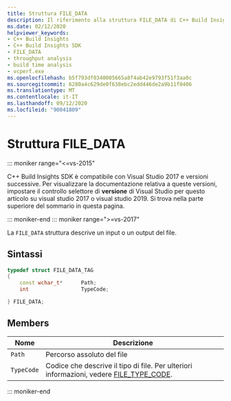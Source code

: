 ```yaml
---
title: Struttura FILE_DATA
description: Il riferimento alla struttura FILE_DATA di C++ Build Insights SDK.
ms.date: 02/12/2020
helpviewer_keywords:
- C++ Build Insights
- C++ Build Insights SDK
- FILE_DATA
- throughput analysis
- build time analysis
- vcperf.exe
ms.openlocfilehash: b5f793df0340005665a8f4ab42e9793f51f3aa0c
ms.sourcegitcommit: 6280a4c629de0f638ebc2edd446de2a9b11f0406
ms.translationtype: MT
ms.contentlocale: it-IT
ms.lasthandoff: 09/12/2020
ms.locfileid: "90041809"
---
```

# <a name="file_data-structure"></a>Struttura FILE_DATA

::: moniker range="<=vs-2015"

C++ Build Insights SDK è compatibile con Visual Studio 2017 e versioni successive. Per visualizzare la documentazione relativa a queste versioni, impostare il controllo selettore di **versione** di Visual Studio per questo articolo su visual studio 2017 o visual studio 2019. Si trova nella parte superiore del sommario in questa pagina.

::: moniker-end
::: moniker range=">=vs-2017"

La `FILE_DATA` struttura descrive un input o un output del file.

## <a name="syntax"></a>Sintassi

```cpp
typedef struct FILE_DATA_TAG
{
    const wchar_t*      Path;
    int                 TypeCode;

} FILE_DATA;
```

## <a name="members"></a>Members

| Nome | Descrizione |
|--|--|
| `Path` | Percorso assoluto del file |
| `TypeCode` | Codice che descrive il tipo di file. Per ulteriori informazioni, vedere [FILE_TYPE_CODE](file-type-code-enum.md). |

::: moniker-end
